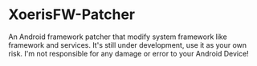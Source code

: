 # XoerisFW-Patcher
An Android framework patcher that modify system framework like framework and services. It's still under development, use it as your own risk. I'm not responsible for any damage or error to your Android Device!
